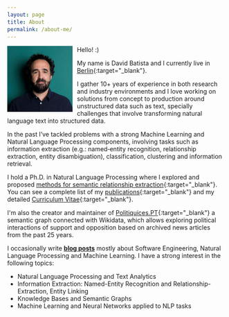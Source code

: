 ```yaml
---
layout: page
title: About
permalink: /about-me/
---
```


<img style="float: left; padding-right: 10px;" align="left"  src="/assets/images/about-me_2020_2.jpg" alt="about-me.jpg" width="30%">


Hello! :)

My name is David Batista and I currently live in [Berlin](https://www.google.com/maps/d/viewer?mid=19OMZvuXI0bNyCy-tEzsEglB7UmY&hl&ll=52.51602753988408%2C13.316764005371056&z=10){:target="_blank"}.

I gather 10+ years of experience in both research and industry environments and I love working on solutions from concept to production around unstructured data such as text, specially challenges that involve transforming natural language text into structured data.

In the past I’ve tackled problems with a strong Machine Learning and Natural Language Processing components, involving tasks such as information extraction (e.g.: named‑entity recognition, relationship extraction, entity disambiguation), classification, clustering and information retrieval.

I hold a Ph.D. in Natural Language Processing where I explored and proposed [methods for semantic relationship extraction](http://davidsbatista.net/assets/documents/publications/dsbatista-phd-thesis-2016.pdf){:target="_blank"}. You can see a complete list of my [publications](https://scholar.google.de/citations?user=-tRNGd0AAAAJ&hl=en){:target="_blank"} and my detailed [Curriculum Vitae](https://www.davidsbatista.net/assets/documents/dsbatista-cv.en.pdf){:target="_blank"}.

I'm also the creator and maintainer of [Politiquices.PT](https://www.politiquices.pt){:target="_blank"} a semantic graph connected with Wikidata, which allows exploring political interactions of support and opposition based on archived news articles from the past 25 years.

I occasionally write <a href="/posts/" target="_blank"><b>blog posts</b></a> mostly about Software Engineering, Natural Language Processing and Machine Learning. I have a strong interest in the following topics:

* Natural Language Processing and Text Analytics
* Information Extraction: Named-Entity Recognition and Relationship-Extraction, Entity Linking
* Knowledge Bases and Semantic Graphs
* Machine Learning and Neural Networks applied to NLP tasks

<!-- adicionar algo assim: https://soegaardsite.wordpress.com/ -->
